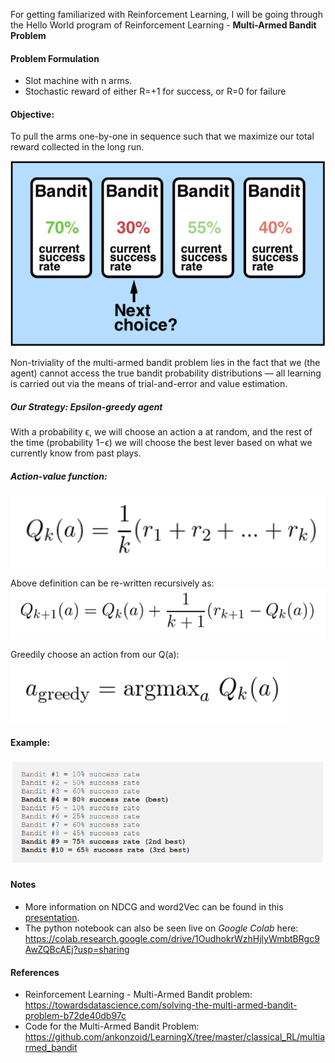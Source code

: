 For getting familiarized with Reinforcement Learning, I will be going through the Hello World program of Reinforcement Learning - **Multi-Armed Bandit Problem**

#### Problem Formulation
* Slot machine with n arms.
* Stochastic reward of either R=+1 for success, or R=0 for failure

#### Objective:
To pull the arms one-by-one in sequence such that we maximize our total reward collected in the long run.

![Multi-Armed Bandit Problem](https://github.com/Kaustubh-Sable/Independent-Study_RecommenderSystems/blob/master/Reinforcement_Learning/Images/MultiArm_Bandit.png)

Non-triviality of the multi-armed bandit problem lies in the fact that we (the agent) cannot access the true bandit probability distributions — all learning is carried out via the means of trial-and-error and value estimation.

##### Our Strategy: Epsilon-greedy agent
With a probability ϵ, we will choose an action a at random, 
and 
the rest of the time (probability 1−ϵ) we will choose the best lever based on what we currently know from past plays.

##### Action-value function:
![Example](https://github.com/Kaustubh-Sable/Independent-Study_RecommenderSystems/blob/master/Reinforcement_Learning/Images/ActionValue_function.png)

Above definition can be re-written recursively as:
![Example](https://github.com/Kaustubh-Sable/Independent-Study_RecommenderSystems/blob/master/Reinforcement_Learning/Images/ActionValue_REW.png)

Greedily choose an action from our Q(a):
![Example](https://github.com/Kaustubh-Sable/Independent-Study_RecommenderSystems/blob/master/Reinforcement_Learning/Images/GreedyAction.png)

#### Example:
![Example](https://github.com/Kaustubh-Sable/Independent-Study_RecommenderSystems/blob/master/Reinforcement_Learning/Images/Example.png)

#### Notes
* More information on NDCG and word2Vec can be found in this [presentation](https://github.com/Kaustubh-Sable/Independent-Study_RecommenderSystems/blob/master/Slides/KS_Week8_Reco_Sys.pptx).
* The python notebook can also be seen live on *Google Colab* here: https://colab.research.google.com/drive/1OudhokrWzhHjlyWmbtBRgc9AwZQBcAEj?usp=sharing

#### References
* Reinforcement Learning - Multi-Armed Bandit problem: https://towardsdatascience.com/solving-the-multi-armed-bandit-problem-b72de40db97c 
* Code for the Multi-Armed Bandit Problem: https://github.com/ankonzoid/LearningX/tree/master/classical_RL/multiarmed_bandit 
